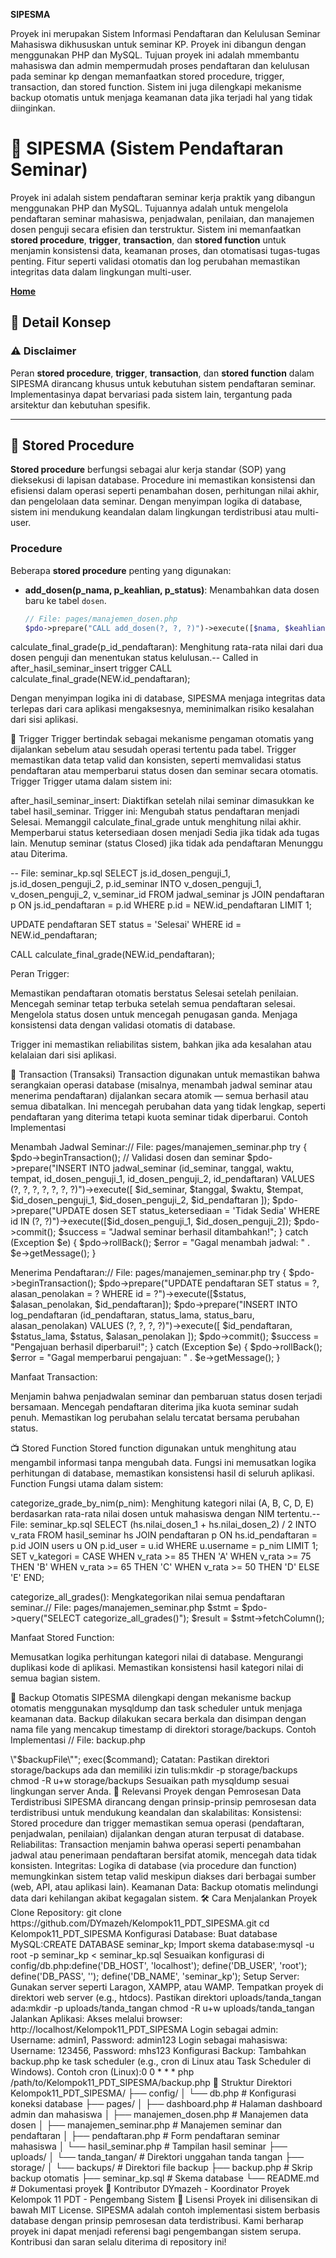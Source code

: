 **SIPESMA**

Proyek ini merupakan Sistem Informasi Pendaftaran dan Kelulusan Seminar Mahasiswa dikhususkan untuk seminar KP. Proyek ini dibangun dengan menggunakan PHP dan MySQL. Tujuan proyek ini adalah mmembantu mahasiswa dan admin mempermudah proses pendaftaran dan kelulusan pada seminar kp dengan memanfaatkan stored procedure, trigger, transaction, dan stored function. Sistem ini juga dilengkapi mekanisme backup otomatis untuk menjaga keamanan data jika terjadi hal yang tidak diinginkan.

# 🐾 SIPESMA (Sistem Pendaftaran Seminar)

Proyek ini adalah sistem pendaftaran seminar kerja praktik yang dibangun menggunakan PHP dan MySQL. Tujuannya adalah untuk mengelola pendaftaran seminar mahasiswa, penjadwalan, penilaian, dan manajemen dosen penguji secara efisien dan terstruktur. Sistem ini memanfaatkan **stored procedure**, **trigger**, **transaction**, dan **stored function** untuk menjamin konsistensi data, keamanan proses, dan otomatisasi tugas-tugas penting. Fitur seperti validasi otomatis dan log perubahan memastikan integritas data dalam lingkungan multi-user.

**[Home](https://github.com/DYmazeh/Kelompok11_PDT_SIPESMA)**

## 📌 Detail Konsep

### ⚠️ Disclaimer
Peran **stored procedure**, **trigger**, **transaction**, dan **stored function** dalam SIPESMA dirancang khusus untuk kebutuhan sistem pendaftaran seminar. Implementasinya dapat bervariasi pada sistem lain, tergantung pada arsitektur dan kebutuhan spesifik.

---

## 🧠 Stored Procedure
**Stored procedure** berfungsi sebagai alur kerja standar (SOP) yang dieksekusi di lapisan database. Procedure ini memastikan konsistensi dan efisiensi dalam operasi seperti penambahan dosen, perhitungan nilai akhir, dan pengelolaan data seminar. Dengan menyimpan logika di database, sistem ini mendukung keandalan dalam lingkungan terdistribusi atau multi-user.

### Procedure
Beberapa **stored procedure** penting yang digunakan:

- **add_dosen(p_nama, p_keahlian, p_status)**: Menambahkan data dosen baru ke tabel `dosen`.
  ```php
  // File: pages/manajemen_dosen.php
  $pdo->prepare("CALL add_dosen(?, ?, ?)")->execute([$nama, $keahlian, $status]);


calculate_final_grade(p_id_pendaftaran): Menghitung rata-rata nilai dari dua dosen penguji dan menentukan status kelulusan.-- Called in after_hasil_seminar_insert trigger
CALL calculate_final_grade(NEW.id_pendaftaran);



Dengan menyimpan logika ini di database, SIPESMA menjaga integritas data terlepas dari cara aplikasi mengaksesnya, meminimalkan risiko kesalahan dari sisi aplikasi.

🚨 Trigger
Trigger bertindak sebagai mekanisme pengaman otomatis yang dijalankan sebelum atau sesudah operasi tertentu pada tabel. Trigger memastikan data tetap valid dan konsisten, seperti memvalidasi status pendaftaran atau memperbarui status dosen dan seminar secara otomatis.
Trigger
Trigger utama dalam sistem ini:

after_hasil_seminar_insert: Diaktifkan setelah nilai seminar dimasukkan ke tabel hasil_seminar. Trigger ini:
Mengubah status pendaftaran menjadi Selesai.
Memanggil calculate_final_grade untuk menghitung nilai akhir.
Memperbarui status ketersediaan dosen menjadi Sedia jika tidak ada tugas lain.
Menutup seminar (status Closed) jika tidak ada pendaftaran Menunggu atau Diterima.

-- File: seminar_kp.sql
SELECT js.id_dosen_penguji_1, js.id_dosen_penguji_2, p.id_seminar INTO v_dosen_penguji_1, v_dosen_penguji_2, v_seminar_id
FROM jadwal_seminar js
JOIN pendaftaran p ON js.id_pendaftaran = p.id
WHERE p.id = NEW.id_pendaftaran
LIMIT 1;

UPDATE pendaftaran
SET status = 'Selesai'
WHERE id = NEW.id_pendaftaran;

CALL calculate_final_grade(NEW.id_pendaftaran);



Peran Trigger:

Memastikan pendaftaran otomatis berstatus Selesai setelah penilaian.
Mencegah seminar tetap terbuka setelah semua pendaftaran selesai.
Mengelola status dosen untuk mencegah penugasan ganda.
Menjaga konsistensi data dengan validasi otomatis di database.

Trigger ini memastikan reliabilitas sistem, bahkan jika ada kesalahan atau kelalaian dari sisi aplikasi.

🔄 Transaction (Transaksi)
Transaction digunakan untuk memastikan bahwa serangkaian operasi database (misalnya, menambah jadwal seminar atau menerima pendaftaran) dijalankan secara atomik — semua berhasil atau semua dibatalkan. Ini mencegah perubahan data yang tidak lengkap, seperti pendaftaran yang diterima tetapi kuota seminar tidak diperbarui.
Contoh Implementasi

Menambah Jadwal Seminar:// File: pages/manajemen_seminar.php
try {
    $pdo->beginTransaction();
    // Validasi dosen dan seminar
    $pdo->prepare("INSERT INTO jadwal_seminar (id_seminar, tanggal, waktu, tempat, id_dosen_penguji_1, id_dosen_penguji_2, id_pendaftaran) VALUES (?, ?, ?, ?, ?, ?, ?)")->execute([
        $id_seminar, $tanggal, $waktu, $tempat, $id_dosen_penguji_1, $id_dosen_penguji_2, $id_pendaftaran
    ]);
    $pdo->prepare("UPDATE dosen SET status_ketersediaan = 'Tidak Sedia' WHERE id IN (?, ?)")->execute([$id_dosen_penguji_1, $id_dosen_penguji_2]);
    $pdo->commit();
    $success = "Jadwal seminar berhasil ditambahkan!";
} catch (Exception $e) {
    $pdo->rollBack();
    $error = "Gagal menambah jadwal: " . $e->getMessage();
}


Menerima Pendaftaran:// File: pages/manajemen_seminar.php
try {
    $pdo->beginTransaction();
    $pdo->prepare("UPDATE pendaftaran SET status = ?, alasan_penolakan = ? WHERE id = ?")->execute([$status, $alasan_penolakan, $id_pendaftaran]);
    $pdo->prepare("INSERT INTO log_pendaftaran (id_pendaftaran, status_lama, status_baru, alasan_penolakan) VALUES (?, ?, ?, ?)")->execute([
        $id_pendaftaran, $status_lama, $status, $alasan_penolakan
    ]);
    $pdo->commit();
    $success = "Pengajuan berhasil diperbarui!";
} catch (Exception $e) {
    $pdo->rollBack();
    $error = "Gagal memperbarui pengajuan: " . $e->getMessage();
}



Manfaat Transaction:

Menjamin bahwa penjadwalan seminar dan pembaruan status dosen terjadi bersamaan.
Mencegah pendaftaran diterima jika kuota seminar sudah penuh.
Memastikan log perubahan selalu tercatat bersama perubahan status.


📺 Stored Function
Stored function digunakan untuk menghitung atau mengambil informasi tanpa mengubah data. Fungsi ini memusatkan logika perhitungan di database, memastikan konsistensi hasil di seluruh aplikasi.
Function
Fungsi utama dalam sistem:

categorize_grade_by_nim(p_nim): Menghitung kategori nilai (A, B, C, D, E) berdasarkan rata-rata nilai dosen untuk mahasiswa dengan NIM tertentu.-- File: seminar_kp.sql
SELECT (hs.nilai_dosen_1 + hs.nilai_dosen_2) / 2 INTO v_rata
FROM hasil_seminar hs
JOIN pendaftaran p ON hs.id_pendaftaran = p.id
JOIN users u ON p.id_user = u.id
WHERE u.username = p_nim
LIMIT 1;
SET v_kategori = CASE 
    WHEN v_rata >= 85 THEN 'A'
    WHEN v_rata >= 75 THEN 'B'
    WHEN v_rata >= 65 THEN 'C'
    WHEN v_rata >= 50 THEN 'D'
    ELSE 'E'
END;


categorize_all_grades(): Mengkategorikan nilai semua pendaftaran seminar.// File: pages/manajemen_seminar.php
$stmt = $pdo->query("SELECT categorize_all_grades()");
$result = $stmt->fetchColumn();



Manfaat Stored Function:

Memusatkan logika perhitungan kategori nilai di database.
Mengurangi duplikasi kode di aplikasi.
Memastikan konsistensi hasil kategori nilai di semua bagian sistem.


🔄 Backup Otomatis
SIPESMA dilengkapi dengan mekanisme backup otomatis menggunakan mysqldump dan task scheduler untuk menjaga keamanan data. Backup dilakukan secara berkala dan disimpan dengan nama file yang mencakup timestamp di direktori storage/backups.
Contoh Implementasi
// File: backup.php
<?php
require_once __DIR__ . '/config/db.php';

$date = date('Y-m-d_H-i-s');
$backupFile = __DIR__ . "/storage/backups/sipesma_backup_$date.sql";
$command = "\"C:\\laragon\\bin\\mysql\\mysql-8.0.30-winx64\\bin\\mysqldump.exe\" -u " . DB_USER . " -p" . DB_PASS . " " . DB_NAME . " > \"$backupFile\"";
exec($command);

Catatan:

Pastikan direktori storage/backups ada dan memiliki izin tulis:mkdir -p storage/backups
chmod -R u+w storage/backups


Sesuaikan path mysqldump sesuai lingkungan server Anda.


🧩 Relevansi Proyek dengan Pemrosesan Data Terdistribusi
SIPESMA dirancang dengan prinsip-prinsip pemrosesan data terdistribusi untuk mendukung keandalan dan skalabilitas:

Konsistensi: Stored procedure dan trigger memastikan semua operasi (pendaftaran, penjadwalan, penilaian) dijalankan dengan aturan terpusat di database.
Reliabilitas: Transaction menjamin bahwa operasi seperti penambahan jadwal atau penerimaan pendaftaran bersifat atomik, mencegah data tidak konsisten.
Integritas: Logika di database (via procedure dan function) memungkinkan sistem tetap valid meskipun diakses dari berbagai sumber (web, API, atau aplikasi lain).
Keamanan Data: Backup otomatis melindungi data dari kehilangan akibat kegagalan sistem.


🛠️ Cara Menjalankan Proyek

Clone Repository:
git clone https://github.com/DYmazeh/Kelompok11_PDT_SIPESMA.git
cd Kelompok11_PDT_SIPESMA


Konfigurasi Database:

Buat database MySQL:CREATE DATABASE seminar_kp;


Import skema database:mysql -u root -p seminar_kp < seminar_kp.sql


Sesuaikan konfigurasi di config/db.php:define('DB_HOST', 'localhost');
define('DB_USER', 'root');
define('DB_PASS', '');
define('DB_NAME', 'seminar_kp');




Setup Server:

Gunakan server seperti Laragon, XAMPP, atau WAMP.
Tempatkan proyek di direktori web server (e.g., htdocs).
Pastikan direktori uploads/tanda_tangan ada:mkdir -p uploads/tanda_tangan
chmod -R u+w uploads/tanda_tangan




Jalankan Aplikasi:

Akses melalui browser: http://localhost/Kelompok11_PDT_SIPESMA
Login sebagai admin: Username: admin1, Password: admin123
Login sebagai mahasiswa: Username: 123456, Password: mhs123


Konfigurasi Backup:

Tambahkan backup.php ke task scheduler (e.g., cron di Linux atau Task Scheduler di Windows).
Contoh cron (Linux):0 0 * * * php /path/to/Kelompok11_PDT_SIPESMA/backup.php






📂 Struktur Direktori
Kelompok11_PDT_SIPESMA/
├── config/
│   └── db.php              # Konfigurasi koneksi database
├── pages/
│   ├── dashboard.php       # Halaman dashboard admin dan mahasiswa
│   ├── manajemen_dosen.php # Manajemen data dosen
│   ├── manajemen_seminar.php # Manajemen seminar dan pendaftaran
│   ├── pendaftaran.php     # Form pendaftaran seminar mahasiswa
│   └── hasil_seminar.php   # Tampilan hasil seminar
├── uploads/
│   └── tanda_tangan/       # Direktori unggahan tanda tangan
├── storage/
│   └── backups/            # Direktori file backup
├── backup.php              # Skrip backup otomatis
├── seminar_kp.sql          # Skema database
└── README.md               # Dokumentasi proyek


👥 Kontributor

DYmazeh - Koordinator Proyek
Kelompok 11 PDT - Pengembang Sistem


📜 Lisensi
Proyek ini dilisensikan di bawah MIT License.

SIPESMA adalah contoh implementasi sistem berbasis database dengan prinsip pemrosesan data terdistribusi. Kami berharap proyek ini dapat menjadi referensi bagi pengembangan sistem serupa. Kontribusi dan saran selalu diterima di repository ini!


